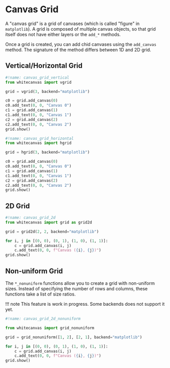 # Canvas Grid

A "canvas grid" is a grid of canvases (which is called "figure" in `matplotlib`).
A grid is composed of multiple canvas objects, so that grid itself does not have
either layers or the `add_*` methods.

Once a grid is created, you can add chid canvases using the `add_canvas` method.
The signature of the method differs between 1D and 2D grid.

## Vertical/Horizontal Grid

``` python
#!name: canvas_grid_vertical
from whitecanvas import vgrid

grid = vgrid(3, backend="matplotlib")

c0 = grid.add_canvas(0)
c0.add_text(0, 0, "Canvas 0")
c1 = grid.add_canvas(1)
c1.add_text(0, 0, "Canvas 1")
c2 = grid.add_canvas(2)
c2.add_text(0, 0, "Canvas 2")
grid.show()
```


``` python
#!name: canvas_grid_horizontal
from whitecanvas import hgrid

grid = hgrid(3, backend="matplotlib")

c0 = grid.add_canvas(0)
c0.add_text(0, 0, "Canvas 0")
c1 = grid.add_canvas(1)
c1.add_text(0, 0, "Canvas 1")
c2 = grid.add_canvas(2)
c2.add_text(0, 0, "Canvas 2")
grid.show()
```

## 2D Grid

``` python
#!name: canvas_grid_2d
from whitecanvas import grid as grid2d

grid = grid2d(2, 2, backend="matplotlib")

for i, j in [(0, 0), (0, 1), (1, 0), (1, 1)]:
    c = grid.add_canvas(i, j)
    c.add_text(0, 0, f"Canvas ({i}, {j})")
grid.show()
```

## Non-uniform Grid

The `*_nonuniform` functions allow you to create a grid with non-uniform sizes.
Instead of specifying the number of rows and columns, these functions take a list of size ratios.

!!! note
    This feature is work in progress. Some backends does not support it yet.

``` python
#!name: canvas_grid_2d_nonuniform

from whitecanvas import grid_nonuniform

grid = grid_nonuniform([1, 2], [2, 1], backend="matplotlib")

for i, j in [(0, 0), (0, 1), (1, 0), (1, 1)]:
    c = grid.add_canvas(i, j)
    c.add_text(0, 0, f"Canvas ({i}, {j})")
grid.show()
```
